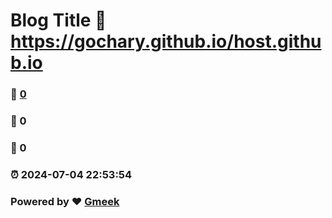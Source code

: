# Blog Title :link: https://gochary.github.io/host.github.io 
### :page_facing_up: [0](https://gochary.github.io/host) 
### :speech_balloon: 0 
### :hibiscus: 0 
### :alarm_clock: 2024-07-04 22:53:54 
### Powered by :heart: [Gmeek](https://github.com/Meekdai/Gmeek)
